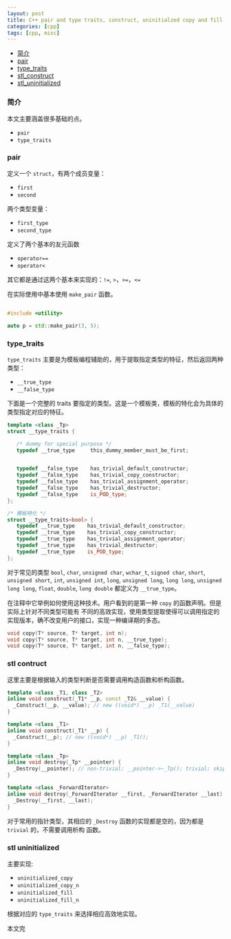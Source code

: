 ```yaml
---
layout: post
title: C++ pair and type traits, construct, uninitialzed copy and fill
categories: [cpp]
tags: [cpp, misc]
---
```


+ [简介](#intro)
+ [pair](#pair)
+ [type\_traits](#type-traits)
+ [stl\_construct](#stl-construct)
+ [stl\_uninitialized](#stl-uninitialized)

<a id="intro"></a>

### 简介

本文主要涵盖很多基础的点。

+ `pair`
+ `type_traits`

<a id="pair"></a>

### pair

定义一个 `struct`，有两个成员变量：

+ `first`
+ `second`

两个类型变量：

+ `first_type`
+ `second_type`

定义了两个基本的友元函数

+ `operator==`
+ `operator<`

其它都是通过这两个基本来实现的：`!=`, `>`，`>=`，`<=`

在实际使用中基本使用 `make_pair` 函数。

```cpp

#include <utility>

auto p = std::make_pair(3, 5);

```

<a id="type-traits"></a>

### type_traits

`type_traits` 主要是为模板编程辅助的，用于提取指定类型的特征，然后返回两种类型：

+ `__true_type`
+ `__false_type`

下面是一个完整的 traits 要指定的类型。这是一个模板类，模板的特化会为具体的类型指定对应的特征。

```cpp
template <class _Tp>
struct __type_traits {

   /* dummy for special purpose */
   typedef __true_type     this_dummy_member_must_be_first;


   typedef __false_type    has_trivial_default_constructor;
   typedef __false_type    has_trivial_copy_constructor;
   typedef __false_type    has_trivial_assignment_operator;
   typedef __false_type    has_trivial_destructor;
   typedef __false_type    is_POD_type;
};

/* 模板特化 */
struct __type_traits<bool> {
   typedef __true_type    has_trivial_default_constructor;
   typedef __true_type    has_trivial_copy_constructor;
   typedef __true_type    has_trivial_assignment_operator;
   typedef __true_type    has_trivial_destructor;
   typedef __true_type    is_POD_type;
};
```

对于常见的类型 `bool`, `char`, `unsigned char`, `wchar_t`, `signed char`, `short`, `unsigned short`,
`int`, `unsigned int`, `long`, `unsigned long`, `long long`, `unsigned long long`, `float`, `double`,
`long double` 都定义为 `__true_type`。

在注释中它举例如何使用这种技术。用户看到的是第一种 `copy` 的函数声明。但是实际上针对不同类型可能有
不同的高效实现，使用类型提取使得可以调用指定的实现版本，确不改变用户的接口，实现一种编译期的多态。

```cpp
void copy(T* source, T* target, int n);
void copy(T* source, T* target, int n, __true_type);
void copy(T* source, T* target, int n, __false_type);
```

<a id="stl-construct"></a>

### stl contruct

这里主要是根据输入的类型判断是否需要调用构造函数和析构函数。

```cpp
template <class _T1, class _T2>
inline void construct(_T1* __p, const _T2& __value) {
  _Construct(__p, __value); // new ((void*) __p) _T1(__value)
}

template <class _T1>
inline void construct(_T1* __p) {
  _Construct(__p); // new ((void*) __p) _T1();
}

template <class _Tp>
inline void destroy(_Tp* __pointer) {
  _Destroy(__pointer); // non-trivial: __pointer->~_Tp(); trivial: skip
}

template <class _ForwardIterator>
inline void destroy(_ForwardIterator __first, _ForwardIterator __last) {
  _Destroy(__first, __last);
}
```

对于常用的指针类型，其相应的 `_Destroy` 函数的实现都是空的，因为都是 `trivial` 的，不需要调用析构
函数。

<a id="stl-uninitialized"></a>

### stl uninitialized

主要实现:

+ `uninitialized_copy`
+ `uninitialized_copy_n`
+ `uninitialized_fill`
+ `uninitialized_fill_n`

根据对应的 `type_traits` 来选择相应高效地实现。

本文完
